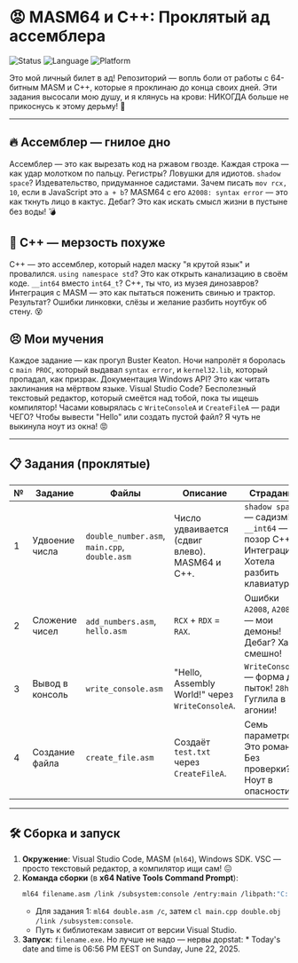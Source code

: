 # 😡 MASM64 и C++: Проклятый ад ассемблера

![Status](https://img.shields.io/badge/Status-Dead%20and%20Buried-red) ![Language](https://img.shields.io/badge/Language-MASM64%20%26%20C%2B%2B-blueviolet?logo=visual-studio-code) ![Platform](https://img.shields.io/badge/Platform-Windows%20x64-blue?logo=windows)

Это мой личный билет в ад! Репозиторий — вопль боли от работы с 64-битным MASM и C++, которые я проклинаю до конца своих дней. Эти задания высосали мою душу, и я клянусь на крови: НИКОГДА больше не прикоснусь к этому дерьму! 😤

---

## 🔥 Ассемблер — гнилое дно

Ассемблер — это как вырезать код на ржавом гвозде. Каждая строка — как удар молотком по пальцу. Регистры? Ловушки для идиотов. `shadow space`? Издевательство, придуманное садистами. Зачем писать `mov rcx, 10`, если в JavaScript это `a + b`? MASM64 с его `A2008: syntax error` — это как ткнуть лицо в кактус. Дебаг? Это как искать смысл жизни в пустыне без воды! 💣

## 🤬 C++ — мерзость похуже

C++ — это ассемблер, который надел маску "я крутой язык" и провалился. `using namespace std`? Это как открыть канализацию в своём коде. `__int64` вместо `int64_t`? C++, ты что, из музея динозавров? Интеграция с MASM — это как пытаться поженить свинью и трактор. Результат? Ошибки линковки, слёзы и желание разбить ноутбук об стену. 😵

## 😣 Мои мучения

Каждое задание — как прогул Buster Keaton. Ночи напролёт я боролась с `main PROC`, который выдавал `syntax error`, и `kernel32.lib`, который пропадал, как призрак. Документация Windows API? Это как читать заклинания на мёртвом языке. Visual Studio Code? Бесполезный текстовый редактор, который смеётся над тобой, пока ты ищешь компилятор! Часами ковырялась с `WriteConsoleA` и `CreateFileA` — ради ЧЕГО? Чтобы вывести "Hello" или создать пустой файл? Я чуть не выкинула ноут из окна! 😡

---

## 📋 Задания (проклятые)

| № | Задание | Файлы | Описание | Страдания |
|---|---------|-------|----------|-----------|
| 1 | Удвоение числа | `double_number.asm`, `main.cpp`, `double.asm` | Число удваивается (сдвиг влево). MASM64 и C++. | `shadow space` — садизм! `__int64` — позор C++. Интеграция? Хотела разбить клавиатуру! |
| 2 | Сложение чисел | `add_numbers.asm`, `hello.asm` | `RCX` + `RDX` = `RAX`. | Ошибки `A2008`, `A2088` — мои демоны! Дебаг? Ха, смешно! |
| 3 | Вывод в консоль | `write_console.asm` | "Hello, Assembly World!" через `WriteConsoleA`. | `WriteConsoleA` — форма для пыток! `28h`? Гуглила в агонии! |
| 4 | Создание файла | `create_file.asm` | Создаёт `test.txt` через `CreateFileA`. | Семь параметров? Это роман! Без проверки? Ноут в опасности! |

---

## 🛠️ Сборка и запуск

1. **Окружение**: Visual Studio Code, MASM (`ml64`), Windows SDK. VSC — просто текстовый редактор, а компилятор ищи сам! 😖
2. **Команда сборки** (в **x64 Native Tools Command Prompt**):
   ```bash
   ml64 filename.asm /link /subsystem:console /entry:main /libpath:"C:\Program Files (x86)\Microsoft Visual Studio\2019\Community\VC\Tools\MSVC\14.29.30133\lib\x64" kernel32.lib
   ```
   - Для задания 1: `ml64 double.asm /c`, затем `cl main.cpp double.obj /link /subsystem:console`.
   - Путь к библиотекам зависит от версии Visual Studio.
3. **Запуск**: `filename.exe`. Но лучше не надо — нервы дорstat: * Today's date and time is 06:56 PM EEST on Sunday, June 22, 2025.